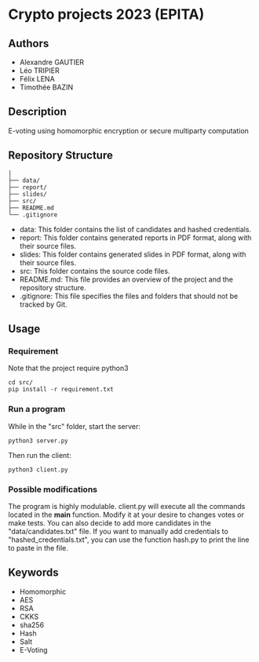 # Crypto projects 2023 (EPITA)

## Authors
- Alexandre GAUTIER
- Léo TRIPIER
- Félix LENA
- Timothée BAZIN

## Description
E-voting using homomorphic encryption or secure multiparty computation

## Repository Structure

```
│
├── data/
├── report/
├── slides/
├── src/
├── README.md
└── .gitignore
```

- data: This folder contains the list of candidates and hashed credentials.
- report: This folder contains generated reports in PDF format, along with their source files.
- slides: This folder contains generated slides in PDF format, along with their source files.
- src: This folder contains the source code files.
- README.md: This file provides an overview of the project and the repository structure.
- .gitignore: This file specifies the files and folders that should not be tracked by Git.

## Usage
### Requirement
Note that the project require python3
```
cd src/
pip install -r requirement.txt
```

### Run a program
While in the "src" folder, start the server:
```
python3 server.py
```

Then run the client:
```
python3 client.py
```

### Possible modifications

The program is highly modulable. client.py will execute all the commands located in the __main__ function. Modify it at your desire to changes votes or make tests. 
You can also decide to add more candidates in the "data/candidates.txt" file. If you want to manually add credentials to "hashed\_credentials.txt", you can use the function hash.py to print the line to paste in the file.

## Keywords
- Homomorphic
- AES
- RSA
- CKKS
- sha256
- Hash
- Salt
- E-Voting

